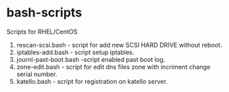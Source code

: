 # bash-scripts
Scripts for RHEL/CentOS
1. rescan-scsi.bash - script for add new SCSI HARD DRIVE without reboot.
2. iptables-add.bash - script setup iptables.
3. journl-past-boot.bash -script enabled past boot log.
4. zone-edit.bash - script for edit dns files zone with incriment change serial number.
5. katello.bash - script for registration on katello server.
